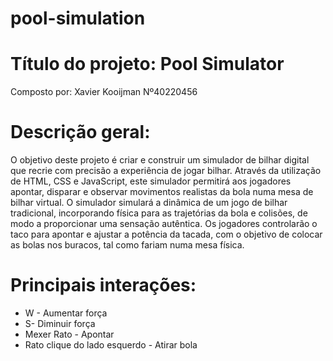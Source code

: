 # pool-simulation

# Título do projeto: Pool Simulator
Composto por: Xavier Kooijman Nº40220456


# Descrição geral:

O objetivo deste projeto é criar e construir um simulador de bilhar digital que recrie com precisão a experiência de jogar bilhar. Através da utilização de HTML, CSS e JavaScript, este simulador permitirá aos jogadores apontar, disparar e observar movimentos realistas da bola numa mesa de bilhar virtual.
O simulador simulará a dinâmica de um jogo de bilhar tradicional, incorporando física para as trajetórias da bola e colisões, de modo a proporcionar uma sensação autêntica. Os jogadores controlarão o taco para apontar e ajustar a potência da tacada, com o objetivo de colocar as bolas nos buracos, tal como fariam numa mesa física.

# Principais interações:

- W - Aumentar força
- S- Diminuir força
- Mexer Rato - Apontar
- Rato clique do lado esquerdo - Atirar bola
